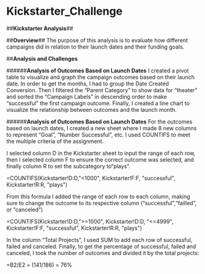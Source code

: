 # Kickstarter_Challenge


##**Kickstarter Analysis**##

##**Overview**##
The purpose of this analysis is to evaluate how different campaigns did in relation to their launch dates and their funding goals. 

##**Analysis and Challenges**

######**Analysis of Outcomes Based on Launch Dates**
I created a pivot table to visualize and graph the campaign outcomes based on their launch date. In order to get the months, I had to group the Date Created Conversion. Then I filtered the “Parent Category” to show data for “theater” and sorted the “Campaign Labels” in descending order to make “successful” the first campaign outcome. Finally, I created a line chart to visualize the relationship between outcomes and the launch month. 


######**Analysis of Outcomes Based on Launch Dates**
For the outcomes based on launch dates, I created a new sheet where I made 8 new columns to represent “Goal”, “Number Successful”, etc. I used COUNTIFS to meet the multiple criteria of the assignment. 

I selected column D in the Kickstarter sheet to input the range of each row, then I selected column F to ensure the  correct outcome was selected, and finally column R  to set the subcategory to“plays”. 

=COUNTIFS(Kickstarter!D:D,"<1000", Kickstarter!F:F, "successful", Kickstarter!R:R, "plays")

From this formula I added the range of each row to each column, making sure to change the outcome to its respective column (“successful”,“failled”, or “canceled”)

=COUNTIFS(Kickstarter!D:D,">=1000", Kickstarter!D:D, "<=4999", Kickstarter!F:F, "successful", Kickstarter!R:R, "plays")

In the column “Total Projects”, I used SUM to add each row of successful, failed and canceled. Finally, to get the percentage of successful, failed and canceled, I took the number of outcomes and divided it by the total projects:

=B2/E2 = (141/186) = 76%
